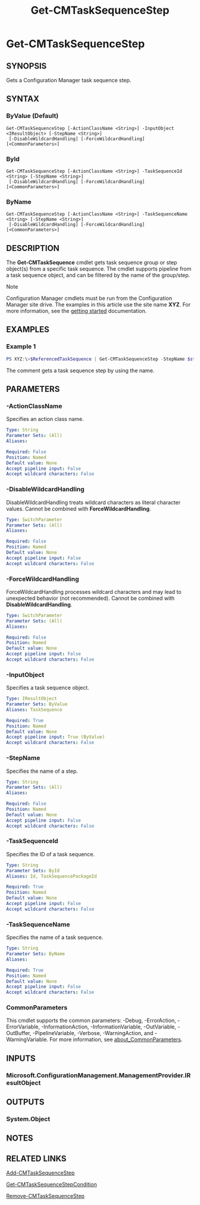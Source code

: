 ﻿---
description: Gets a Configuration Manager task sequence step.
external help file: AdminUI.PS.Osd.dll-Help.xml
Module Name: ConfigurationManager
ms.date: 11/30/2018
schema: 2.0.0
title: Get-CMTaskSequenceStep
---

# Get-CMTaskSequenceStep

## SYNOPSIS

Gets a Configuration Manager task sequence step.

## SYNTAX

### ByValue (Default)
```
Get-CMTaskSequenceStep [-ActionClassName <String>] -InputObject <IResultObject> [-StepName <String>]
 [-DisableWildcardHandling] [-ForceWildcardHandling] [<CommonParameters>]
```

### ById
```
Get-CMTaskSequenceStep [-ActionClassName <String>] -TaskSequenceId <String> [-StepName <String>]
 [-DisableWildcardHandling] [-ForceWildcardHandling] [<CommonParameters>]
```

### ByName
```
Get-CMTaskSequenceStep [-ActionClassName <String>] -TaskSequenceName <String> [-StepName <String>]
 [-DisableWildcardHandling] [-ForceWildcardHandling] [<CommonParameters>]
```

## DESCRIPTION

The **Get-CMTaskSequence** cmdlet gets task sequence group or step object(s) from a specific task sequence. The cmdlet supports pipeline from a task sequence object, and can be filtered by the name of the group/step.

> [!NOTE]
> Configuration Manager cmdlets must be run from the Configuration Manager site drive.
> The examples in this article use the site name **XYZ**. For more information, see the
> [getting started](/powershell/sccm/overview) documentation.

## EXAMPLES

### Example 1

```powershell
PS XYZ:\>$ReferencedTaskSequence | Get-CMTaskSequenceStep -StepName $st1.Name
```

The comment gets a task sequence step by using the name.

## PARAMETERS

### -ActionClassName

Specifies an action class name.

```yaml
Type: String
Parameter Sets: (All)
Aliases:

Required: False
Position: Named
Default value: None
Accept pipeline input: False
Accept wildcard characters: False
```

### -DisableWildcardHandling

DisableWildcardHandling treats wildcard characters as literal character values. Cannot be combined with **ForceWildcardHandling**.

```yaml
Type: SwitchParameter
Parameter Sets: (All)
Aliases:

Required: False
Position: Named
Default value: None
Accept pipeline input: False
Accept wildcard characters: False
```

### -ForceWildcardHandling

ForceWildcardHandling processes wildcard characters and may lead to unexpected behavior (not recommended). Cannot be combined with **DisableWildcardHandling**.

```yaml
Type: SwitchParameter
Parameter Sets: (All)
Aliases:

Required: False
Position: Named
Default value: None
Accept pipeline input: False
Accept wildcard characters: False
```

### -InputObject

Specifies a task sequence object.

```yaml
Type: IResultObject
Parameter Sets: ByValue
Aliases: TaskSequence

Required: True
Position: Named
Default value: None
Accept pipeline input: True (ByValue)
Accept wildcard characters: False
```

### -StepName

Specifies the name of a step.

```yaml
Type: String
Parameter Sets: (All)
Aliases:

Required: False
Position: Named
Default value: None
Accept pipeline input: False
Accept wildcard characters: False
```

### -TaskSequenceId

Specifies the ID of a task sequence.

```yaml
Type: String
Parameter Sets: ById
Aliases: Id, TaskSequencePackageId

Required: True
Position: Named
Default value: None
Accept pipeline input: False
Accept wildcard characters: False
```

### -TaskSequenceName

Specifies the name of a task sequence.

```yaml
Type: String
Parameter Sets: ByName
Aliases:

Required: True
Position: Named
Default value: None
Accept pipeline input: False
Accept wildcard characters: False
```

### CommonParameters
This cmdlet supports the common parameters: -Debug, -ErrorAction, -ErrorVariable, -InformationAction, -InformationVariable, -OutVariable, -OutBuffer, -PipelineVariable, -Verbose, -WarningAction, and -WarningVariable. For more information, see [about_CommonParameters](https://docs.microsoft.com/powershell/module/microsoft.powershell.core/about/about_commonparameters?view=powershell-7).

## INPUTS

### Microsoft.ConfigurationManagement.ManagementProvider.IResultObject

## OUTPUTS

### System.Object
## NOTES

## RELATED LINKS

[Add-CMTaskSequenceStep](./Add-CMTaskSequenceStep.md)

[Get-CMTaskSequenceStepCondition](./Get-CMTaskSequenceStepCondition.md)

[Remove-CMTaskSequenceStep](./Remove-CMTaskSequenceStep.md)
